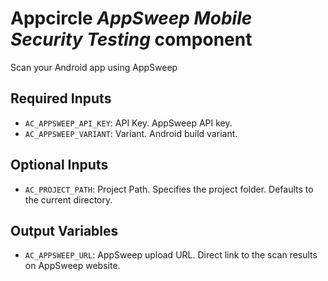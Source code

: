 # Appcircle _AppSweep Mobile Security Testing_ component

Scan your Android app using AppSweep

## Required Inputs

- `AC_APPSWEEP_API_KEY`: API Key. AppSweep API key.
- `AC_APPSWEEP_VARIANT`: Variant. Android build variant.

## Optional Inputs

- `AC_PROJECT_PATH`: Project Path. Specifies the project folder. Defaults to the current directory.

## Output Variables

- `AC_APPSWEEP_URL`: AppSweep upload URL. Direct link to the scan results on AppSweep website.

